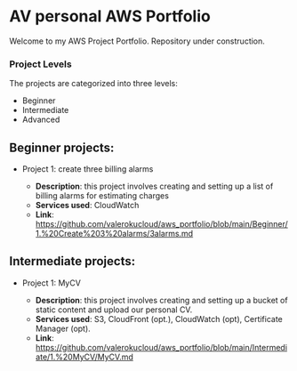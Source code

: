 # AV personal AWS Portfolio
Welcome to my AWS Project Portfolio. Repository under construction.
### Project Levels
The projects are categorized into three levels:
* Beginner
* Intermediate
* Advanced

## Beginner projects:
* Project 1: create three billing alarms
  
  - **Description**: this project involves creating and setting up a list of billing alarms for estimating charges
  - **Services used**: CloudWatch
  - **Link**: https://github.com/valerokucloud/aws_portfolio/blob/main/Beginner/1.%20Create%203%20alarms/3alarms.md



## Intermediate projects:
* Project 1: MyCV
  
  - **Description**: this project involves creating and setting up a bucket of static content and upload our personal CV.
  - **Services used**: S3, CloudFront (opt.), CloudWatch (opt), Certificate Manager (opt).
  - **Link**: https://github.com/valerokucloud/aws_portfolio/blob/main/Intermediate/1.%20MyCV/MyCV.md
